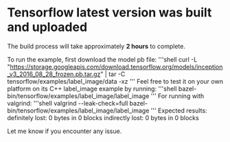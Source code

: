 # Tensorflow latest version was built and uploaded
The build process will take approximately **2 hours** to complete.

To run the example, first download the model pb file: 
'''shell
curl -L "https://storage.googleapis.com/download.tensorflow.org/models/inception_v3_2016_08_28_frozen.pb.tar.gz" |
tar -C tensorflow/examples/label_image/data -xz
'''
Feel free to test it on your own platform on its C++ label_image example by running: 
'''shell
bazel-bin/tensorflow/examples/label_image/label_image
'''
For running with valgrind:
'''shell
valgrind --leak-check=full bazel-bin/tensorflow/examples/label_image/label_image
'''
Expected results:
definitely lost: 0 bytes in 0 blocks
indirectly lost: 0 bytes in 0 blocks

Let me know if you encounter any issue. 
